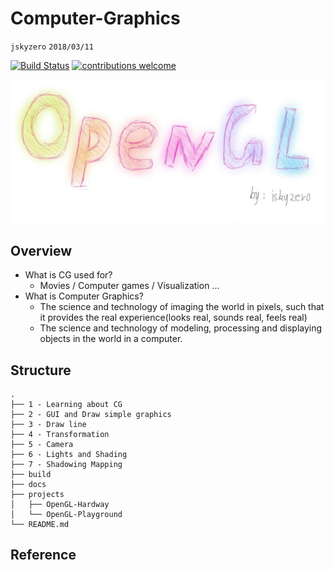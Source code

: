 # Computer-Graphics
`jskyzero` `2018/03/11`

[![Build Status](https://travis-ci.org/jskyzero/Computer-Graphics.svg?branch=master)](https://travis-ci.org/jskyzero/Computer-Graphics)
[![contributions welcome](https://img.shields.io/badge/contributions-welcome-brightgreen.svg?style=flat)](https://github.com/jskyzero/Computer-Graphics/issues)

![OpenGL](./docs/OpenGL.jpg)

## Overview
+ What is CG used for?
  + Movies / Computer games / Visualization ...
+ What is Computer Graphics?
  + The science and technology of imaging the world in pixels, such that it provides the real experience(looks real, sounds real, feels real)
  + The science and technology of modeling, processing and displaying objects in the world in a computer.

## Structure
```
.
├── 1 - Learning about CG
├── 2 - GUI and Draw simple graphics
├── 3 - Draw line
├── 4 - Transformation
├── 5 - Camera
├── 6 - Lights and Shading
├── 7 - Shadowing Mapping
├── build
├── docs
├── projects
│   ├── OpenGL-Hardway
│   └── OpenGL-Playground
└── README.md
```

## Reference
